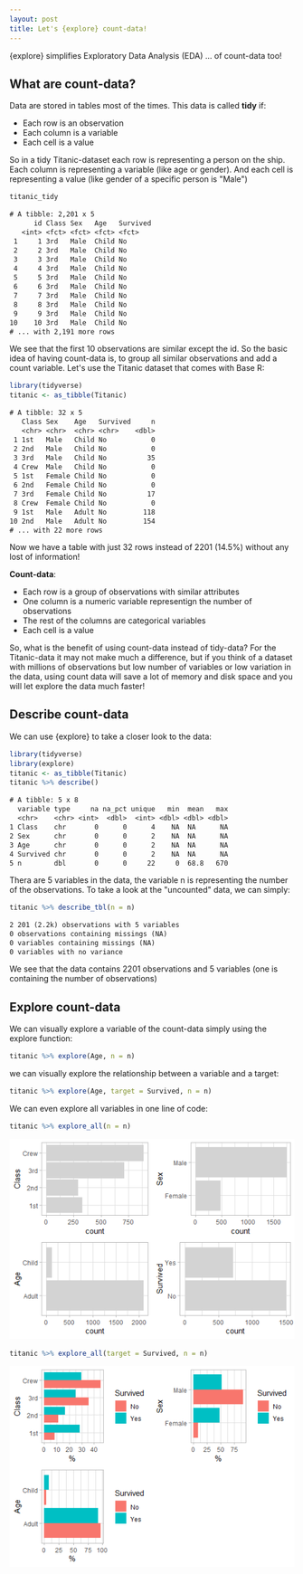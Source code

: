 ```yaml
---
layout: post
title: Let's {explore} count-data!
---
```


{explore} simplifies Exploratory Data Analysis (EDA) ... of count-data too!

## What are count-data?

Data are stored in tables most of the times. This data is called **tidy** if:

* Each row is an observation
* Each column is a variable
* Each cell is a value

So in a tidy Titanic-dataset each row is representing a person on the ship. 
Each column is representing a variable (like age or gender). And each cell is representing a value (like gender of a specific person is "Male")

```R
titanic_tidy
```
```
# A tibble: 2,201 x 5
      id Class Sex   Age   Survived
   <int> <fct> <fct> <fct> <fct>   
 1     1 3rd   Male  Child No      
 2     2 3rd   Male  Child No      
 3     3 3rd   Male  Child No      
 4     4 3rd   Male  Child No      
 5     5 3rd   Male  Child No      
 6     6 3rd   Male  Child No      
 7     7 3rd   Male  Child No      
 8     8 3rd   Male  Child No      
 9     9 3rd   Male  Child No      
10    10 3rd   Male  Child No      
# ... with 2,191 more rows
```

We see that the first 10 observations are similar except the id. So the basic idea of having count-data is, to group all similar observations and add a count variable. Let's use the Titanic dataset that comes with Base R:

```R
library(tidyverse)
titanic <- as_tibble(Titanic)
```
```
# A tibble: 32 x 5
   Class Sex    Age   Survived     n
   <chr> <chr>  <chr> <chr>    <dbl>
 1 1st   Male   Child No           0
 2 2nd   Male   Child No           0
 3 3rd   Male   Child No          35
 4 Crew  Male   Child No           0
 5 1st   Female Child No           0
 6 2nd   Female Child No           0
 7 3rd   Female Child No          17
 8 Crew  Female Child No           0
 9 1st   Male   Adult No         118
10 2nd   Male   Adult No         154
# ... with 22 more rows
```

Now we have a table with just 32 rows instead of 2201 (14.5%) without any lost of information! 

**Count-data**:

* Each row is a group of observations with similar attributes 
* One column is a numeric variable representign the number of observations 
* The rest of the columns are categorical variables
* Each cell is a value

So, what is the benefit of using count-data instead of tidy-data? For the Titanic-data it may not make much a difference, 
but if you think of a dataset with millions of observations but low number of variables or low variation in the data, using count data will save a lot of memory and disk space and you will let explore the data much faster!

## Describe count-data

We can use {explore} to take a closer look to the data:

```R
library(tidyverse)
library(explore)
titanic <- as_tibble(Titanic)
titanic %>% describe()
```
```
# A tibble: 5 x 8
  variable type     na na_pct unique   min  mean   max
  <chr>    <chr> <int>  <dbl>  <int> <dbl> <dbl> <dbl>
1 Class    chr       0      0      4    NA  NA      NA
2 Sex      chr       0      0      2    NA  NA      NA
3 Age      chr       0      0      2    NA  NA      NA
4 Survived chr       0      0      2    NA  NA      NA
5 n        dbl       0      0     22     0  68.8   670
```

Thera are 5 variables in the data, the variable n is representing the number of the observations.
To take a look at the "uncounted" data, we can simply:

```R
titanic %>% describe_tbl(n = n)
```
```
2 201 (2.2k) observations with 5 variables
0 observations containing missings (NA)
0 variables containing missings (NA)
0 variables with no variance
```
We see that the data contains 2201 observations and 5 variables (one is containing the number of observations)

## Explore count-data

We can visually explore a variable of the count-data simply using the explore function:

```R
titanic %>% explore(Age, n = n)
```
we can visually explore the relationship between a variable and a target:

```R
titanic %>% explore(Age, target = Survived, n = n)
```

We can even explore all variables in one line of code:

```R
titanic %>% explore_all(n = n)
```

![explore all variables](../images/explore-count-allvariables.png)

```R
titanic %>% explore_all(target = Survived, n = n)
```

![explore_all_variables_targets](../images/explore-count-alltargets.png)

